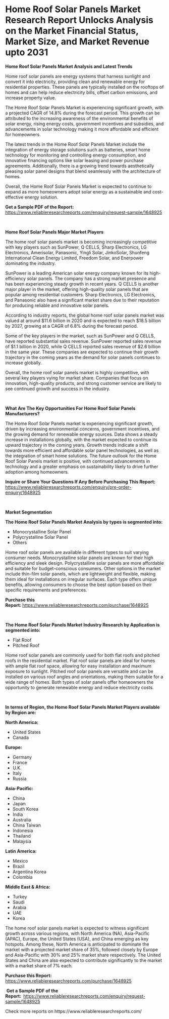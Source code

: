 <p><h1>Home Roof Solar Panels Market Research Report Unlocks Analysis on the Market Financial Status, Market Size, and Market Revenue upto 2031</h1></p><p><strong>Home Roof Solar Panels Market Analysis and Latest Trends</strong></p>
<p><p>Home roof solar panels are energy systems that harness sunlight and convert it into electricity, providing clean and renewable energy for residential properties. These panels are typically installed on the rooftops of homes and can help reduce electricity bills, offset carbon emissions, and increase property value.</p><p>The Home Roof Solar Panels Market is experiencing significant growth, with a projected CAGR of 14.8% during the forecast period. This growth can be attributed to the increasing awareness of the environmental benefits of solar energy, rising energy costs, government incentives and subsidies, and advancements in solar technology making it more affordable and efficient for homeowners.</p><p>The latest trends in the Home Roof Solar Panels Market include the integration of energy storage solutions such as batteries, smart home technology for monitoring and controlling energy consumption, and innovative financing options like solar leasing and power purchase agreements. Additionally, there is a growing trend towards aesthetically pleasing solar panel designs that blend seamlessly with the architecture of homes.</p><p>Overall, the Home Roof Solar Panels Market is expected to continue to expand as more homeowners adopt solar energy as a sustainable and cost-effective energy solution.</p></p>
<p><strong>Get a Sample PDF of the Report:&nbsp;</strong> <a href="https://www.reliableresearchreports.com/enquiry/request-sample/1648925">https://www.reliableresearchreports.com/enquiry/request-sample/1648925</a></p>
<p>&nbsp;</p>
<p><strong>Home Roof Solar Panels Major Market Players</strong></p>
<p><p>The home roof solar panels market is becoming increasingly competitive with key players such as SunPower, Q CELLS, Sharp Electronics, LG Electronics, Amerisolar, Panasonic, Yingli Solar, JinkoSolar, Shunfeng International Clean Energy Limited, Freedom Solar, and Enerpower dominating the industry.</p><p>SunPower is a leading American solar energy company known for its high-efficiency solar panels. The company has a strong market presence and has been experiencing steady growth in recent years. Q CELLS is another major player in the market, offering high-quality solar panels that are popular among residential customers. Sharp Electronics, LG Electronics, and Panasonic also have a significant market share due to their reputation for producing reliable and innovative solar panels.</p><p>According to industry reports, the global home roof solar panels market was valued at around $11.6 billion in 2020 and is expected to reach $18.5 billion by 2027, growing at a CAGR of 6.8% during the forecast period.</p><p>Some of the key players in the market, such as SunPower and Q CELLS, have reported substantial sales revenue. SunPower reported sales revenue of $1.1 billion in 2020, while Q CELLS reported sales revenue of $2.6 billion in the same year. These companies are expected to continue their growth trajectory in the coming years as the demand for solar panels continues to increase globally.</p><p>Overall, the home roof solar panels market is highly competitive, with several key players vying for market share. Companies that focus on innovation, high-quality products, and strong customer service are likely to see continued growth and success in the industry.</p></p>
<p>&nbsp;</p>
<p><strong>What Are The Key Opportunities For Home Roof Solar Panels Manufacturers?</strong></p>
<p><p>The Home Roof Solar Panels market is experiencing significant growth, driven by increasing environmental concerns, government incentives, and the growing demand for renewable energy sources. Data shows a steady increase in installations globally, with the market expected to continue its upward trajectory in the coming years. Growth trends indicate a shift towards more efficient and affordable solar panel technologies, as well as the integration of smart home solutions. The future outlook for the Home Roof Solar Panels market is positive, with continued advancements in technology and a greater emphasis on sustainability likely to drive further adoption among homeowners.</p></p>
<p><strong>Inquire or Share Your Questions If Any Before Purchasing This Report:</strong> <a href="https://www.reliableresearchreports.com/enquiry/pre-order-enquiry/1648925">https://www.reliableresearchreports.com/enquiry/pre-order-enquiry/1648925</a></p>
<p>&nbsp;</p>
<p><strong>Market Segmentation</strong></p>
<p><strong>The Home Roof Solar Panels Market Analysis by types is segmented into:</strong></p>
<p><ul><li>Monocrystalline Solar Panel</li><li>Polycrystalline Solar Panel</li><li>Others</li></ul></p>
<p><p>Home roof solar panels are available in different types to suit varying consumer needs. Monocrystalline solar panels are known for their high efficiency and sleek design. Polycrystalline solar panels are more affordable and suitable for budget-conscious consumers. Other options in the market include thin-film solar panels, which are lightweight and flexible, making them ideal for installations on irregular surfaces. Each type offers unique benefits, allowing consumers to choose the best option based on their specific requirements and preferences.</p></p>
<p><strong>Purchase this Report:&nbsp;</strong><a href="https://www.reliableresearchreports.com/purchase/1648925">https://www.reliableresearchreports.com/purchase/1648925</a></p>
<p>&nbsp;</p>
<p><strong>The Home Roof Solar Panels Market Industry Research by Application is segmented into:</strong></p>
<p><ul><li>Flat Roof</li><li>Pitched Roof</li></ul></p>
<p><p>Home roof solar panels are commonly used for both flat roofs and pitched roofs in the residential market. Flat roof solar panels are ideal for homes with ample flat roof space, allowing for easy installation and maximum exposure to sunlight. Pitched roof solar panels are versatile and can be installed on various roof angles and orientations, making them suitable for a wide range of homes. Both types of solar panels offer homeowners the opportunity to generate renewable energy and reduce electricity costs.</p></p>
<p>&nbsp;</p>
<p><strong>In terms of Region, the Home Roof Solar Panels Market Players available by Region are:</strong></p>
<p>
    <p> <strong> North America: </strong>
        <ul>
            <li>United States</li>
            <li>Canada</li>
        </ul>
        </p> 
    <p> <strong> Europe: </strong>
        <ul>
            <li>Germany</li>
            <li>France</li>
            <li>U.K.</li>
            <li>Italy</li>
            <li>Russia</li>
        </ul>
        </p> 
    <p> <strong> Asia-Pacific: </strong>
        <ul>
            <li>China</li>
            <li>Japan</li>
            <li>South Korea</li>
            <li>India</li>
            <li>Australia</li>
            <li>China Taiwan</li>
            <li>Indonesia</li>
            <li>Thailand</li>
            <li>Malaysia</li>
        </ul>
        </p> 
    <p> <strong> Latin America: </strong>
        <ul>
            <li>Mexico</li>
            <li>Brazil</li>
            <li>Argentina Korea</li>
            <li>Colombia</li>
        </ul>
        </p> 
    <p> <strong> Middle East & Africa: </strong>
        <ul>
            <li>Turkey</li>
            <li>Saudi</li>
            <li>Arabia</li>
            <li>UAE</li>
            <li>Korea</li>
        </ul>
    </p>
    </p>
<p><p>The home roof solar panels market is expected to witness significant growth across various regions, with North America (NA), Asia-Pacific (APAC), Europe, the United States (USA), and China emerging as key hotspots. Among these, North America is anticipated to dominate the market with a projected market share of 35%, followed closely by Europe and Asia-Pacific with 30% and 25% market share respectively. The United States and China are also expected to contribute significantly to the market with a market share of 7% each.</p></p>
<p><strong>Purchase this Report: </strong><a href="https://www.reliableresearchreports.com/purchase/1648925">https://www.reliableresearchreports.com/purchase/1648925</a></p>
<p>&nbsp;<strong>Get a Sample PDF of the Report:&nbsp;&nbsp;</strong><a href="https://www.reliableresearchreports.com/enquiry/request-sample/1648925">https://www.reliableresearchreports.com/enquiry/request-sample/1648925</a></p>
<p><strong></strong></p>
<p>Check more reports on https://www.reliableresearchreports.com/</p>